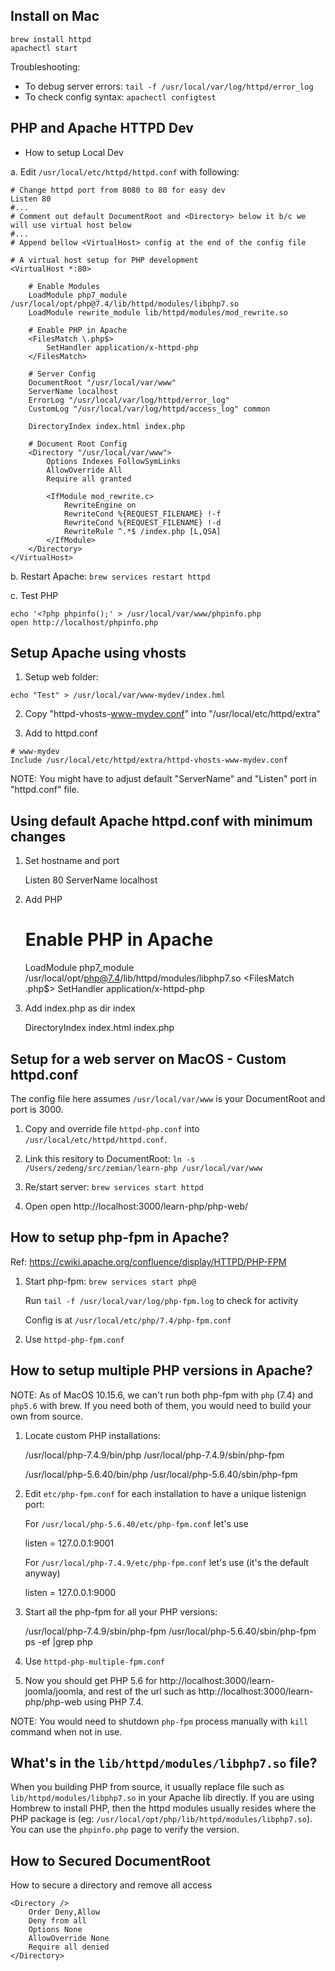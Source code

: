 ## Install on Mac

	brew install httpd
	apachectl start

Troubleshooting:

* To debug server errors: `tail -f /usr/local/var/log/httpd/error_log`
* To check config syntax: `apachectl configtest`

## PHP and Apache HTTPD Dev

* How to setup Local Dev

a. Edit `/usr/local/etc/httpd/httpd.conf` with following:

    # Change httpd port from 8080 to 80 for easy dev
    Listen 80
    #...
    # Comment out default DocumentRoot and <Directory> below it b/c we will use virtual host below
    #...
    # Append bellow <VirtualHost> config at the end of the config file

```
# A virtual host setup for PHP development
<VirtualHost *:80>

    # Enable Modules
    LoadModule php7_module /usr/local/opt/php@7.4/lib/httpd/modules/libphp7.so
    LoadModule rewrite_module lib/httpd/modules/mod_rewrite.so
    
    # Enable PHP in Apache
    <FilesMatch \.php$>
        SetHandler application/x-httpd-php
    </FilesMatch>

    # Server Config
    DocumentRoot "/usr/local/var/www"
    ServerName localhost
    ErrorLog "/usr/local/var/log/httpd/error_log"
    CustomLog "/usr/local/var/log/httpd/access_log" common

    DirectoryIndex index.html index.php

    # Document Root Config
    <Directory "/usr/local/var/www">
        Options Indexes FollowSymLinks
        AllowOverride All
        Require all granted

        <IfModule mod_rewrite.c>
            RewriteEngine on
            RewriteCond %{REQUEST_FILENAME} !-f
            RewriteCond %{REQUEST_FILENAME} !-d
            RewriteRule ^.*$ /index.php [L,QSA]
        </IfModule>
    </Directory>
</VirtualHost>
```

b. Restart Apache: `brew services restart httpd`

c. Test PHP

```
echo '<?php phpinfo();' > /usr/local/var/www/phpinfo.php
open http://localhost/phpinfo.php
```

## Setup Apache using vhosts

1. Setup web folder:

```
echo "Test" > /usr/local/var/www-mydev/index.hml
```

2. Copy "httpd-vhosts-www-mydev.conf" into "/usr/local/etc/httpd/extra"

3. Add to httpd.conf

```
# www-mydev
Include /usr/local/etc/httpd/extra/httpd-vhosts-www-mydev.conf
```

NOTE: You might have to adjust default "ServerName" and "Listen" port in
"httpd.conf" file.


## Using default Apache httpd.conf with minimum changes

1. Set hostname and port

   Listen 80
   ServerName localhost

2. Add PHP

   # Enable PHP in Apache
   LoadModule php7_module /usr/local/opt/php@7.4/lib/httpd/modules/libphp7.so
   <FilesMatch \.php$>
   SetHandler application/x-httpd-php
   </FilesMatch>

3. Add index.php as dir index

   <IfModule dir_module>
       DirectoryIndex index.html index.php
   </IfModule>

## Setup for a web server on MacOS - Custom httpd.conf

The config file here assumes `/usr/local/var/www` is your DocumentRoot and port is 3000.

1. Copy and override file `httpd-php.conf` into `/usr/local/etc/httpd/httpd.conf`.

2. Link this resitory to DocumentRoot: `ln -s /Users/zedeng/src/zemian/learn-php /usr/local/var/www`

3. Re/start server: `brew services start httpd`

4. Open open http://localhost:3000/learn-php/php-web/

## How to setup php-fpm in Apache?

Ref: https://cwiki.apache.org/confluence/display/HTTPD/PHP-FPM

1. Start php-fpm: `brew services start php@`

   Run `tail -f /usr/local/var/log/php-fpm.log` to check for activity

   Config is at `/usr/local/etc/php/7.4/php-fpm.conf`

2. Use `httpd-php-fpm.conf`

## How to setup multiple PHP versions in Apache?

NOTE: As of MacOS 10.15.6, we can't run both php-fpm with `php` (7.4) and `php5.6` with brew. If you need both of them, you would need to build your own from source.

1. Locate custom PHP installations:

   /usr/local/php-7.4.9/bin/php
   /usr/local/php-7.4.9/sbin/php-fpm

   /usr/local/php-5.6.40/bin/php
   /usr/local/php-5.6.40/sbin/php-fpm

2. Edit `etc/php-fpm.conf` for each installation to have a unique listenign port:

   For `/usr/local/php-5.6.40/etc/php-fpm.conf` let's use

   	listen = 127.0.0.1:9001

   For `/usr/local/php-7.4.9/etc/php-fpm.conf` let's use (it's the default anyway)

   	listen = 127.0.0.1:9000

3. Start all the php-fpm for all your PHP versions:

   /usr/local/php-7.4.9/sbin/php-fpm
   /usr/local/php-5.6.40/sbin/php-fpm
   ps -ef |grep php

4. Use `httpd-php-multiple-fpm.conf`

5. Now you should get PHP 5.6 for http://localhost:3000/learn-joomla/joomla, and rest of the url such as http://localhost:3000/learn-php/php-web using PHP 7.4.

NOTE: You would need to shutdown `php-fpm` process manually with `kill` command when not in use.

## What's in the `lib/httpd/modules/libphp7.so` file?

When you building PHP from source, it usually replace file such as `lib/httpd/modules/libphp7.so` in your Apache lib directly. If you are using Hombrew to install PHP, then the httpd modules usually resides where the PHP package is (eg: `/usr/local/opt/php/lib/httpd/modules/libphp7.so`). You can use the `phpinfo.php` page to verify the version.


## How to Secured DocumentRoot

How to secure a directory and remove all access

```
<Directory />
    Order Deny,Allow
    Deny from all
    Options None
    AllowOverride None
    Require all denied
</Directory>
```
